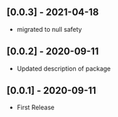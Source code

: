 ## [0.0.3] - 2021-04-18
* migrated to null safety

## [0.0.2] - 2020-09-11
* Updated description of package

## [0.0.1] - 2020-09-11
* First Release
